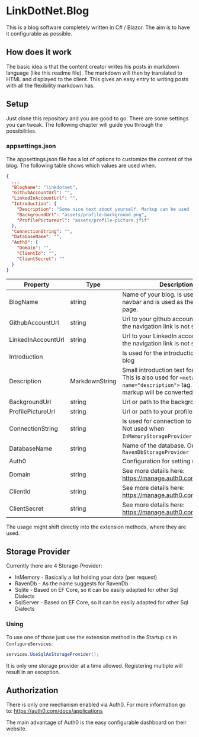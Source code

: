 ﻿# LinkDotNet.Blog
This is a blog software completely written in C# / Blazor. The aim is to have it configurable as possible. 

## How does it work
The basic idea is that the content creator writes his posts in markdown language (like this readme file). 
The markdown will then by translated to HTML and displayed to the client. This gives an easy entry to writing posts with all the flexibility markdown has.

## Setup
Just clone this repository and you are good to go. There are some settings you can tweak. The following chapter will guide you 
through the possibilities.

### appsettings.json
The appsettings.json file has a lot of options to customize the content of the blog. The following table shows which values are used when.

```json
{
  ...
  "BlogName": "linkdotnet",
  "GithubAccountUrl": "",
  "LinkedInAccountUrl": "",
  "Introduction": {
    "Description": "Some nice text about yourself. Markup can be used [Github](https://github.com/someuser/somerepo)",
    "BackgroundUrl": "assets/profile-background.png",
    "ProfilePictureUrl": "assets/profile-picture.jfif"
  },
  "ConnectionString": "",
  "DatabaseName": "",
  "Auth0": {
    "Domain": "",
    "ClientId": "",
    "ClientSecret": ""
  }
}

```

| Property | Type | Description |
|----------|------|-------|
|BlogName|string|Name of your blog. Is used in the navbar and is used as the title of the page.|
|GithubAccountUrl|string|Url to your github account. If not set the navigation link is not shown|
|LinkedInAccountUrl|string|Url to your LinkedIn account. If not set the navigation link is not shown|
|Introduction| |Is used for the introduction part of the blog|
|Description|MarkdownString|Small introduction text for yourself. This is also used for `<meta name="description">` tag. For this the markup will be converted to plain text.|
|BackgroundUrl|string|Url or path to the background image|
|ProfilePictureUrl|string|Url or path to your profile picture|
|ConnectionString|string|Is used for connection to a database. Not used when `InMemoryStorageProvider` is used|
|DatabaseName|string|Name of the database. Only used with `RavenDbStorageProvider`|
|Auth0| |Configuration for setting up Auth0|
|Domain|string|See more details here: https://manage.auth0.com/dashboard/|
|ClientId|string|See more details here: https://manage.auth0.com/dashboard/|
|ClientSecret|string|See more details here: https://manage.auth0.com/dashboard/|

The usage might shift directly into the extension methods, where they are used.

## Storage Provider
Currently there are 4 Storage-Provider:
 * InMemory - Basically a list holding your data (per request)
 * RavenDb - As the name suggests for RavenDb
 * Sqlite - Based on EF Core, so it can be easily adapted for other Sql Dialects
 * SqlServer - Based on EF Core, so it can be easily adapted for other Sql Dialects

### Using
To use one of those just use the extension method in the Startup.cs in `ConfigureServices`:
```csharp
services.UseSqlAsStorageProvider();
```

It is only one storage provider at a time allowed. Registering multiple will result in an exception.

## Authorization
There is only one mechanism enabled via Auth0. For more information go to: https://auth0.com/docs/applications

The main advantage of Auth0 is the easy configurable dashboard on their website. 